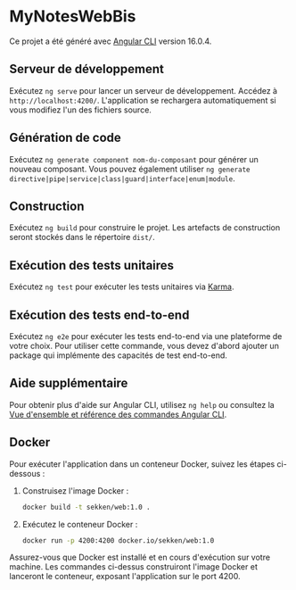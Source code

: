 # MyNotesWebBis

Ce projet a été généré avec [Angular CLI](https://github.com/angular/angular-cli) version 16.0.4.

## Serveur de développement

Exécutez `ng serve` pour lancer un serveur de développement. Accédez à `http://localhost:4200/`. L'application se rechargera automatiquement si vous modifiez l'un des fichiers source.

## Génération de code

Exécutez `ng generate component nom-du-composant` pour générer un nouveau composant. Vous pouvez également utiliser `ng generate directive|pipe|service|class|guard|interface|enum|module`.

## Construction

Exécutez `ng build` pour construire le projet. Les artefacts de construction seront stockés dans le répertoire `dist/`.

## Exécution des tests unitaires

Exécutez `ng test` pour exécuter les tests unitaires via [Karma](https://karma-runner.github.io).

## Exécution des tests end-to-end

Exécutez `ng e2e` pour exécuter les tests end-to-end via une plateforme de votre choix. Pour utiliser cette commande, vous devez d'abord ajouter un package qui implémente des capacités de test end-to-end.

## Aide supplémentaire

Pour obtenir plus d'aide sur Angular CLI, utilisez `ng help` ou consultez la [Vue d'ensemble et référence des commandes Angular CLI](https://angular.io/cli).

## Docker

Pour exécuter l'application dans un conteneur Docker, suivez les étapes ci-dessous :

1. Construisez l'image Docker :
   ```bash
   docker build -t sekken/web:1.0 .
   ```

2. Exécutez le conteneur Docker :
   ```bash
   docker run -p 4200:4200 docker.io/sekken/web:1.0
   ```

Assurez-vous que Docker est installé et en cours d'exécution sur votre machine. Les commandes ci-dessus construiront l'image Docker et lanceront le conteneur, exposant l'application sur le port 4200.